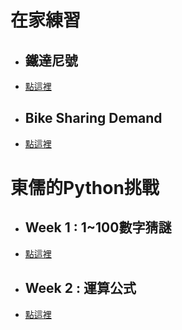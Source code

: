 # 在家練習

* ## 鐵達尼號  
* [點這裡](https://github.com/yuanahanlei/Others/tree/main/Titanic)

* ## Bike Sharing Demand
* [點這裡](https://github.com/yuanahanlei/Others/tree/main/BikeSharingDemand)

# 東儒的Python挑戰

* ## Week 1 : 1~100數字猜謎
* [點這裡](https://github.com/yuanahanlei/Others/tree/main/week1)

* ## Week 2 : 運算公式
* [點這裡](https://github.com/yuanahanlei/Others/tree/main/week2)
